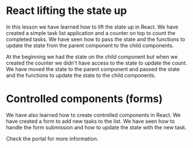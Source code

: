 # React lifting the state up

In this lesson we have learned how to lift the state up in React. We have created a simple task list application and a counter on top to count the completed tasks. We have seen how to pass the state and the functions to update the state from the parent component to the child components.

At the beginning we had the state on the child component but when we created the counter we didn't have access to the state to update the count. We have moved the state to the parent component and passed the state and the functions to update the state to the child components.

# Controlled components (forms)

We have also learned how to create controlled components in React. We have created a form to add new tasks to the list. We have seen how to handle the form submission and how to update the state with the new task.

Check the portal for more information.